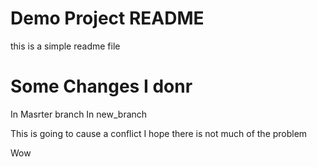 # Demo Project README

this is a simple readme file

# Some Changes I donr

In Masrter branch
In new_branch


This is going to cause a conflict
I hope there is not much of the problem

Wow